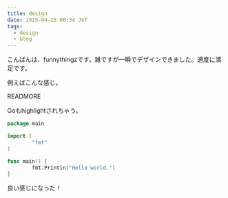 ```yaml
---
title: design
date: 2015-04-15 00:34 JST
tags:
  - design
  - blog
---
```


こんばんは、funnythingzです。雑ですが一瞬でデザインできました。適度に満足です。

例えばこんな感じ。

READMORE

Goもhighlightされちゃう。

```go
package main

import (
        "fmt"
)

func main() {
        fmt.Println("Hello world.")
}
```

良い感じになった！
